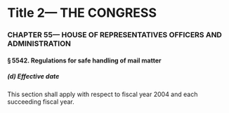 
# Title 2— THE CONGRESS
### CHAPTER 55— HOUSE OF REPRESENTATIVES OFFICERS AND ADMINISTRATION
#### § 5542. Regulations for safe handling of mail matter
##### (d) Effective date

This section shall apply with respect to fiscal year 2004 and each succeeding fiscal year.
